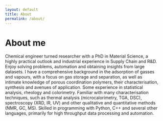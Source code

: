 ```yaml
---
layout: default
title: About
permalink: /about/
---
```



# About me

Chemical engineer turned researcher with a PhD in Material Science, 
a highly practical outlook and industrial experience in Supply Chain
and R&D. Enjoy solving problems, automation and obtaining insights from
large datasets. I have a comprehensive background in the adsorption of 
gasses and vapours, with a focus on gas storage and separation, as well as
intimate knowledge of porous coordination polymers, their 
characterisation, synthesis and avenues of application.
Some experience in statistical analysis, rheology and colorimetry.
Familiar with many characterisation techniques,
such as thermal analysis (microcalorimetry, TGA, DSC),
spectroscopy (XRD, IR, UV) and other 
qualitative and quantitative methods (NMR, GC, MS).
Skilled in programming with Python, C++ and several other languages,
primarily for high throughput data processing and automation.